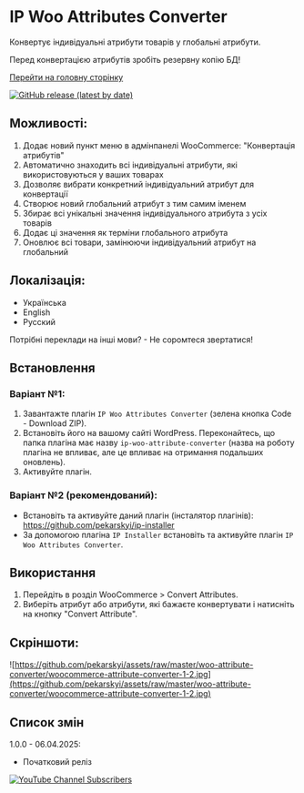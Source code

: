 # IP Woo Attributes Converter

Конвертує індивідуальні атрибути товарів у глобальні атрибути.

Перед конвертацією атрибутів зробіть резервну копію БД!

[Перейти на головну сторінку](https://github.com/pekarskyi/ip-woo-attribute-converter)

[![GitHub release (latest by date)](https://img.shields.io/github/v/release/pekarskyi/woo-attribute-converter?style=for-the-badge)](https://GitHub.com/pekarskyi/woo-attribute-converter/releases/)

## Можливості:
1. Додає новий пункт меню в адмінпанелі WooCommerce: "Конвертація атрибутів"
2. Автоматично знаходить всі індивідуальні атрибути, які використовуються у ваших товарах
3. Дозволяє вибрати конкретний індивідуальний атрибут для конвертації
4. Створює новий глобальний атрибут з тим самим іменем
5. Збирає всі унікальні значення індивідуального атрибута з усіх товарів
6. Додає ці значення як терміни глобального атрибута
7. Оновлює всі товари, замінюючи індивідуальний атрибут на глобальний

## Локалізація:
- Українська
- English
- Русский

Потрібні переклади на інші мови? - Не соромтеся звертатися!

## Встановлення

### Варіант №1:

1. Завантажте плагін `IP Woo Attributes Converter` (зелена кнопка Code - Download ZIP).
2. Встановіть його на вашому сайті WordPress. Переконайтесь, що папка плагіна має назву `ip-woo-attribute-converter` (назва на роботу плагіна не впливає, але це впливає на отримання подальших оновлень).
3. Активуйте плагін.

### Варіант №2 (рекомендований):
- Встановіть та активуйте даний плагін (інсталятор плагінів): https://github.com/pekarskyi/ip-installer
- За допомогою плагіна `IP Installer` встановіть та активуйте плагін `IP Woo Attributes Converter`.

## Використання

1. Перейдіть в розділ WooCommerce > Convert Attributes.
2. Виберіть атрибут або атрибути, які бажаєте конвертувати і натисніть на кнопку "Convert Attribute".

## Скріншоти:
![https://github.com/pekarskyi/assets/raw/master/woo-attribute-converter/woocommerce-attribute-converter-1-2.jpg](https://github.com/pekarskyi/assets/raw/master/woo-attribute-converter/woocommerce-attribute-converter-1-2.jpg)

## Список змін

1.0.0 - 06.04.2025:
- Початковий реліз

[![YouTube Channel Subscribers](https://img.shields.io/youtube/channel/subscribers/UC9ZEeT6WrGupgza9KXpazyA)](https://www.youtube.com/@inwebpress/videos)